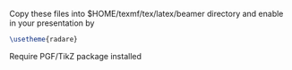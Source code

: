 Copy these files into $HOME/texmf/tex/latex/beamer directory
and enable in your presentation by

```tex
\usetheme{radare}
```

Require PGF/TikZ package installed

